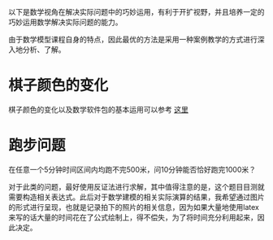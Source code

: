 以下是数学视角在解决实际问题中的巧妙运用，有利于开扩视野，并且培养一定的巧妙运用数学解决实际问题的能力。

由于数学模型课程自身的特点，因此最优的方法是采用一种案例教学的方式进行深入地分析、了解。

# 棋子颜色的变化

棋子颜色的变化以及数学软件包的基本运用可以参考 [这里](./hw/数学建模实验第一次作业.pdf)

# 跑步问题
在任意一个5分钟时间区间内均跑不完500米，问10分钟能否恰好跑完1000米？

对于此类的问题，最好使用反证法进行求解，其中值得注意的是，这个题目目测就需要构造相关表达式。此后对于数学建模的相关实际演算的结果，我希望通过图片的形式进行呈现，也就是记录拍下的照片的相关信息，因为如果大量地使用latex来写的话大量的时间花在了公式绘制上，得不偿失，为了将时间充分利用起来，因此决定。

